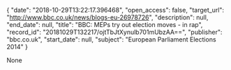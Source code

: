 {
  "date": "2018-10-29T13:22:17.396468", 
  "open_access": false, 
  "target_url": "http://www.bbc.co.uk/news/blogs-eu-26978726", 
  "description": null, 
  "end_date": null, 
  "title": "BBC:  MEPs try out election moves - in rap", 
  "record_id": "20181029T132217/ojtTbJtXynulb701mUbzAA==", 
  "publisher": "bbc.co.uk", 
  "start_date": null, 
  "subject": "European Parliament Elections 2014"
}

None